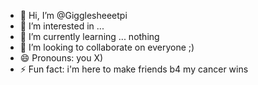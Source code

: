 - 👋 Hi, I’m @Gigglesheeetpi
- 👀 I’m interested in ...
- 🌱 I’m currently learning ... nothing
- 💞️ I’m looking to collaborate on everyone ;)
- 😄 Pronouns: you X)
- ⚡ Fun fact: i'm here to make friends b4 my cancer wins

<!---
Gigglesheeetpi/Gigglesheeetpi is a ✨ special ✨ repository because its `README.md` (this file) appears on your GitHub profile.
You can click the Preview link to take a look at your changes.
--->
